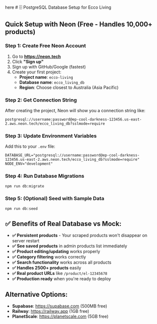 here # 🗄️ PostgreSQL Database Setup for Ecco Living

## Quick Setup with Neon (Free - Handles 10,000+ products)

### Step 1: Create Free Neon Account
1. Go to **https://neon.tech**
2. Click **"Sign up"** 
3. Sign up with GitHub/Google (fastest)
4. Create your first project:
   - **Project name**: `ecco-living`
   - **Database name**: `ecco_living_db`
   - **Region**: Choose closest to Australia (Asia Pacific)

### Step 2: Get Connection String
After creating the project, Neon will show you a connection string like:
```
postgresql://username:password@ep-cool-darkness-123456.us-east-2.aws.neon.tech/ecco_living_db?sslmode=require
```

### Step 3: Update Environment Variables
Add this to your `.env` file:
```
DATABASE_URL="postgresql://username:password@ep-cool-darkness-123456.us-east-2.aws.neon.tech/ecco_living_db?sslmode=require"
NODE_ENV="development"
```

### Step 4: Run Database Migrations
```bash
npm run db:migrate
```

### Step 5: (Optional) Seed with Sample Data
```bash
npm run db:seed
```

## ✅ Benefits of Real Database vs Mock:
- **✅ Persistent products** - Your scraped products won't disappear on server restart
- **✅ See saved products** in admin products list immediately
- **✅ Product editing/updating** works properly
- **✅ Category filtering** works correctly
- **✅ Search functionality** works across all products
- **✅ Handles 2500+ products** easily
- **✅ Real product URLs** like `/product/el-12345678`
- **✅ Production ready** when you're ready to deploy

## Alternative Options:
- **Supabase**: https://supabase.com (500MB free)
- **Railway**: https://railway.app (1GB free)
- **PlanetScale**: https://planetscale.com (5GB free)